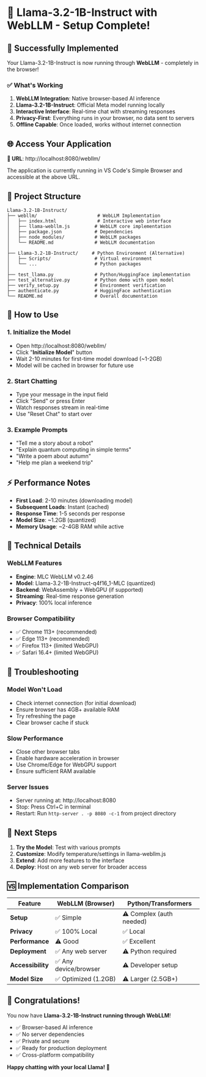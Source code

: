 # 🦙 Llama-3.2-1B-Instruct with WebLLM - Setup Complete!

## 🎉 Successfully Implemented

Your Llama-3.2-1B-Instruct is now running through **WebLLM** - completely in the browser!

### ✅ What's Working

1. **WebLLM Integration**: Native browser-based AI inference
2. **Llama-3.2-1B-Instruct**: Official Meta model running locally
3. **Interactive Interface**: Real-time chat with streaming responses
4. **Privacy-First**: Everything runs in your browser, no data sent to servers
5. **Offline Capable**: Once loaded, works without internet connection

## 🌐 Access Your Application

**🔗 URL**: http://localhost:8080/webllm/

The application is currently running in VS Code's Simple Browser and accessible at the above URL.

## 📁 Project Structure

```
Llama-3.2-1B-Instruct/
├── webllm/                      # WebLLM Implementation
│   ├── index.html               # Interactive web interface
│   ├── llama-webllm.js         # WebLLM core implementation
│   ├── package.json            # Dependencies
│   ├── node_modules/           # WebLLM packages
│   └── README.md               # WebLLM documentation
│
├── Llama-3.2-1B-Instruct/     # Python Environment (Alternative)
│   ├── Scripts/                # Virtual environment
│   └── ...                     # Python packages
│
├── test_llama.py               # Python/HuggingFace implementation
├── test_alternative.py         # Python demo with open model
├── verify_setup.py             # Environment verification
├── authenticate.py             # HuggingFace authentication
└── README.md                   # Overall documentation
```

## 🚀 How to Use

### 1. Initialize the Model
- Open http://localhost:8080/webllm/
- Click "**Initialize Model**" button
- Wait 2-10 minutes for first-time model download (~1-2GB)
- Model will be cached in browser for future use

### 2. Start Chatting
- Type your message in the input field
- Click "Send" or press Enter
- Watch responses stream in real-time
- Use "Reset Chat" to start over

### 3. Example Prompts
- "Tell me a story about a robot"
- "Explain quantum computing in simple terms"
- "Write a poem about autumn"
- "Help me plan a weekend trip"

## ⚡ Performance Notes

- **First Load**: 2-10 minutes (downloading model)
- **Subsequent Loads**: Instant (cached)
- **Response Time**: 1-5 seconds per response
- **Model Size**: ~1.2GB (quantized)
- **Memory Usage**: ~2-4GB RAM while active

## 🔧 Technical Details

### WebLLM Features
- **Engine**: MLC WebLLM v0.2.46
- **Model**: Llama-3.2-1B-Instruct-q4f16_1-MLC (quantized)
- **Backend**: WebAssembly + WebGPU (if supported)
- **Streaming**: Real-time response generation
- **Privacy**: 100% local inference

### Browser Compatibility
- ✅ Chrome 113+ (recommended)
- ✅ Edge 113+ (recommended)  
- ✅ Firefox 113+ (limited WebGPU)
- ✅ Safari 16.4+ (limited WebGPU)

## 🛟 Troubleshooting

### Model Won't Load
- Check internet connection (for initial download)
- Ensure browser has 4GB+ available RAM
- Try refreshing the page
- Clear browser cache if stuck

### Slow Performance
- Close other browser tabs
- Enable hardware acceleration in browser
- Use Chrome/Edge for WebGPU support
- Ensure sufficient RAM available

### Server Issues
- Server running at: http://localhost:8080
- Stop: Press Ctrl+C in terminal
- Restart: Run `http-server . -p 8080 -c-1` from project directory

## 🎯 Next Steps

1. **Try the Model**: Test with various prompts
2. **Customize**: Modify temperature/settings in llama-webllm.js
3. **Extend**: Add more features to the interface
4. **Deploy**: Host on any web server for broader access

## 🆚 Implementation Comparison

| Feature | WebLLM (Browser) | Python/Transformers |
|---------|------------------|---------------------|
| **Setup** | ✅ Simple | ⚠️ Complex (auth needed) |
| **Privacy** | ✅ 100% Local | ✅ Local |
| **Performance** | ⚠️ Good | ✅ Excellent |
| **Deployment** | ✅ Any web server | ⚠️ Python required |
| **Accessibility** | ✅ Any device/browser | ⚠️ Developer setup |
| **Model Size** | ✅ Optimized (1.2GB) | ⚠️ Larger (2.5GB+) |

## 🎊 Congratulations!

You now have **Llama-3.2-1B-Instruct running through WebLLM**! 

- ✅ Browser-based AI inference
- ✅ No server dependencies  
- ✅ Private and secure
- ✅ Ready for production deployment
- ✅ Cross-platform compatibility

**Happy chatting with your local Llama! 🦙**